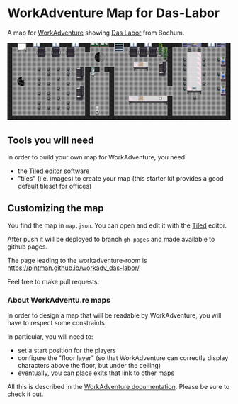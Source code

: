 # WorkAdventure Map for Das-Labor

A map for [WorkAdventure](https://workadventu.re) showing 
[Das Labor](https://das-labor.org) from Bochum.

![Bild](map.png)

## Tools you will need

In order to build your own map for WorkAdventure, you need:

- the [Tiled editor](https://www.mapeditor.org/) software
- "tiles" (i.e. images) to create your map (this starter kit provides a good default tileset for offices)

## Customizing the map

You find the map in `map.json`. You can open and edit
it with the [Tiled](https://www.mapeditor.org/) editor.

After push it will be deployed to branch `gh-pages` and made available to
github pages.

The page leading to the workadventure-room is
https://pintman.github.io/workadv_das-labor/

Feel free to make pull requests.

### About WorkAdventu.re maps

In order to design a map that will be readable by WorkAdventure, you will have to respect some constraints.

In particular, you will need to:

- set a start position for the players
- configure the "floor layer" (so that WorkAdventure can correctly display characters above the floor, but under the ceiling)
- eventually, you can place exits that link to other maps

All this is described in the [WorkAdventure documentation](https://workadventu.re/create-map.html#about-workadventu-re-maps).
Please be sure to check it out. 
